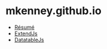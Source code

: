 # mkenney.github.io

* [Résumé](http://mkenney.github.io/Resume/)
* [ExtendJs](http://mkenney.github.io/ExtendJs/)
* [DatatableJs](http://mkenney.github.io/DatatableJs/)
